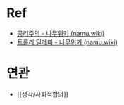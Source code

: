 # Ref
- [공리주의 - 나무위키 (namu.wiki)](https://namu.wiki/w/%EA%B3%B5%EB%A6%AC%EC%A3%BC%EC%9D%98)
- [트롤리 딜레마 - 나무위키 (namu.wiki)](https://namu.wiki/w/%ED%8A%B8%EB%A1%A4%EB%A6%AC%20%EB%94%9C%EB%A0%88%EB%A7%88)
# 연관
- [[생각/사회적합의]]